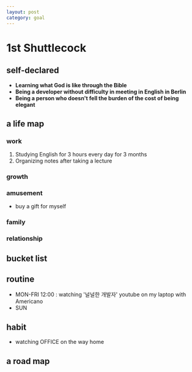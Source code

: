 ```yaml
---
layout: post
category: goal
---
```


# 1st Shuttlecock

## self-declared
- **Learning what God is like through the Bible**
- **Being a developer without difficulty in meeting in English in Berlin**
- **Being a person who doesn't fell the burden of the cost of being elegant**

## a life map
### work
1. Studying English for 3 hours every day for 3 months
2. Organizing notes after taking a lecture

### growth
### amusement
- buy a gift for myself

### family
### relationship

## bucket list
## routine
- MON-FRI 12:00 : watching '널널한 개발자' youtube  on my laptop with Americano 
- SUN
## habit
- watching OFFICE on the way home
## a road map